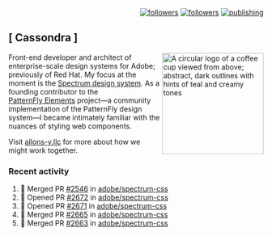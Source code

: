 <p align="right"><a rel="me" href="https://front-end.social/@castastrophe">
    <img alt="followers" title="Follow me on Mastodon" src="https://img.shields.io/mastodon/follow/109297102751309835?domain=https%3A%2F%2Ffront-end.social&label=Follow&logo=mastodon&logoColor=white&style=for-the-badge&labelColor=008080&color=006969"/></a>
  <a href="https://codepen.io/castastrophe/">
    <img alt="followers" title="Follow me on CodePen" src="https://img.shields.io/badge/23-1?color=640464&labelColor=7c007c&style=for-the-badge&logo=codepen&label=Follow"/></a>
<a href="https://castastrophe.medium.com/">
    <img alt="publishing" title="View articles on Medium" src="https://img.shields.io/badge/107-1?color=666&labelColor=444&label=subscribe&logo=medium&logoColor=white&style=for-the-badge"/></a>
</p>

## [&nbsp;Cassondra&nbsp;]

<img align="right" src="https://github-production-user-asset-6210df.s3.amazonaws.com/1840295/253016758-ba468774-1cd3-42c2-8f43-947b5eeb5edf.png" height="200" alt="A circular logo of a coffee cup viewed from above; abstract, dark outlines with hints of teal and creamy tones">

Front-end developer and architect of enterprise-scale design systems for Adobe; previously of Red Hat. My focus at the moment is the [Spectrum design system](https://github.com/adobe/spectrum-css). As a founding contributor to the [PatternFly&nbsp;Elements](https://github.com/patternfly/patternfly-elements) project&mdash;a community implementation of the PatternFly design system&mdash;I became intimately familiar with the nuances of styling web components.

Visit [allons-y.llc](http://allons-y.llc/) for more about how we might work together.

### Recent activity

<!--START_SECTION:activity-->
1. 🎉 Merged PR [#2546](https://github.com/adobe/spectrum-css/pull/2546) in [adobe/spectrum-css](https://github.com/adobe/spectrum-css)
2. 💪 Opened PR [#2672](https://github.com/adobe/spectrum-css/pull/2672) in [adobe/spectrum-css](https://github.com/adobe/spectrum-css)
3. 💪 Opened PR [#2671](https://github.com/adobe/spectrum-css/pull/2671) in [adobe/spectrum-css](https://github.com/adobe/spectrum-css)
4. 🎉 Merged PR [#2665](https://github.com/adobe/spectrum-css/pull/2665) in [adobe/spectrum-css](https://github.com/adobe/spectrum-css)
5. 🎉 Merged PR [#2663](https://github.com/adobe/spectrum-css/pull/2663) in [adobe/spectrum-css](https://github.com/adobe/spectrum-css)
<!--END_SECTION:activity-->
